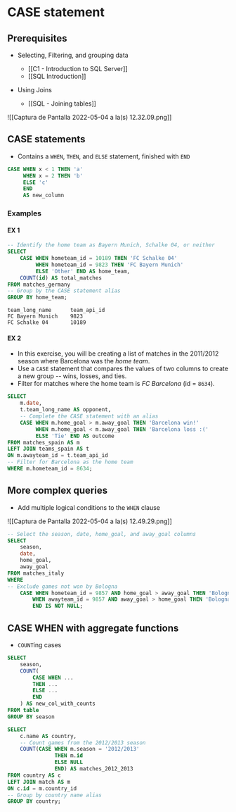 # CASE statement

## Prerequisites
- Selecting, Filtering, and grouping data
	-	[[C1 - Introduction to SQL Server]]
	-	[[SQL Introduction]]

- Using Joins
	- [[SQL - Joining tables]]

![[Captura de Pantalla 2022-05-04 a la(s) 12.32.09.png]]

## CASE statements
- Contains a `WHEN`, `THEN`, and `ELSE` statement, finished with `END`

```sql
CASE WHEN x < 1 THEN 'a'
	 WHEN x = 2 THEN 'b'
	 ELSE 'c'
	 END
	 AS new_column
```

### Examples

#### EX 1
```sql
-- Identify the home team as Bayern Munich, Schalke 04, or neither
SELECT 
    CASE WHEN hometeam_id = 10189 THEN 'FC Schalke 04'
         WHEN hometeam_id = 9823 THEN 'FC Bayern Munich'
         ELSE 'Other' END AS home_team,
	COUNT(id) AS total_matches
FROM matches_germany
-- Group by the CASE statement alias
GROUP BY home_team;
```

```
team_long_name	    team_api_id
FC Bayern Munich	9823
FC Schalke 04	    10189
```

#### EX 2
- In this exercise, you will be creating a list of matches in the 2011/2012 season where Barcelona was the _home team_.
- Use a `CASE` statement that compares the values of two columns to create a new group -- wins, losses, and ties.
- Filter for matches where the home team is _FC Barcelona_ (id = `8634`).

```sql
SELECT 
	m.date,
	t.team_long_name AS opponent,
    -- Complete the CASE statement with an alias
	CASE WHEN m.home_goal > m.away_goal THEN 'Barcelona win!'
         WHEN m.home_goal < m.away_goal THEN 'Barcelona loss :(' 
         ELSE 'Tie' END AS outcome 
FROM matches_spain AS m
LEFT JOIN teams_spain AS t 
ON m.awayteam_id = t.team_api_id
-- Filter for Barcelona as the home team
WHERE m.hometeam_id = 8634; 
```

## More complex queries
- Add multiple logical conditions to the `WHEN` clause

![[Captura de Pantalla 2022-05-04 a la(s) 12.49.29.png]]

```sql
-- Select the season, date, home_goal, and away_goal columns
SELECT 
	season,
    date,
	home_goal,
	away_goal
FROM matches_italy
WHERE 
-- Exclude games not won by Bologna
	CASE WHEN hometeam_id = 9857 AND home_goal > away_goal THEN 'Bologna Win'
		WHEN awayteam_id = 9857 AND away_goal > home_goal THEN 'Bologna Win' 
		END IS NOT NULL;
```

## CASE WHEN with aggregate functions
- `COUNT`ing cases

```sql
SELECT
	season,
	COUNT(
		CASE WHEN ...
		THEN ...
		ELSE ...
		END 
	) AS new_col_with_counts
FROM table
GROUP BY season
```

```sql
SELECT 
	c.name AS country,
    -- Count games from the 2012/2013 season
	COUNT(CASE WHEN m.season = '2012/2013' 
        	   THEN m.id 
			   ELSE NULL 
			   END) AS matches_2012_2013
FROM country AS c
LEFT JOIN match AS m
ON c.id = m.country_id
-- Group by country name alias
GROUP BY country;
```